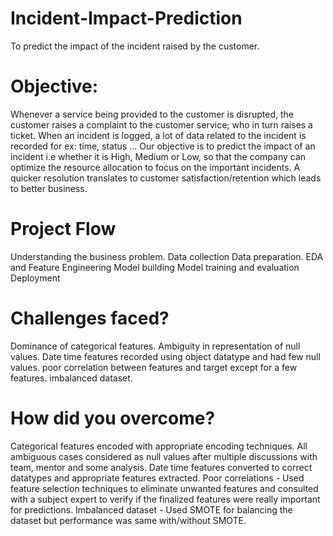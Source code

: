 # Incident-Impact-Prediction
To predict the impact of the incident raised by the customer.


# Objective:

Whenever a service being provided to the customer is disrupted, the customer raises a complaint to the customer service; who in turn raises a ticket. 
When an incident is logged, a lot of data related to the incident is recorded for ex: time, status …
Our objective is to predict the impact of an incident i.e whether it is High, Medium or Low, so that the company can optimize the resource allocation to focus on the important incidents.
A quicker resolution translates to customer satisfaction/retention which leads to better business.

# Project Flow
Understanding the business problem.
Data collection
Data preparation.
EDA and Feature Engineering
Model building
Model training and evaluation
Deployment

# Challenges faced?
Dominance of categorical features.
Ambiguity in representation of null values.
Date time features recorded using object datatype and had few null values.
poor correlation between features and target except for a few features.
imbalanced dataset.


# How did you overcome?
Categorical features encoded with appropriate encoding techniques.
All ambiguous cases considered as null values after multiple discussions with team, mentor and some analysis.
Date time features converted to correct datatypes and appropriate features extracted.
Poor correlations - Used feature selection techniques to eliminate unwanted features and consulted with a subject expert to verify if the finalized features were really important for predictions.
Imbalanced dataset - Used SMOTE for balancing the dataset but performance was same with/without SMOTE.
